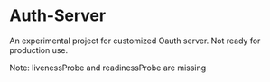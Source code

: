 # Auth-Server

An experimental project for customized Oauth server. Not ready for production use.

Note: livenessProbe and readinessProbe are missing
